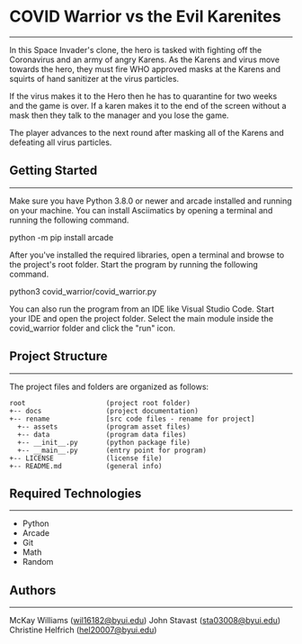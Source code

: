 # COVID Warrior vs the Evil Karenites
---
In this Space Invader's clone, the hero is tasked with fighting off the 
Coronavirus and an army of angry Karens. As the Karens and virus move
towards the hero, they must fire WHO approved masks at the Karens and
squirts of hand sanitizer at the virus particles. 

If the virus makes it to the Hero then he has to quarantine for two weeks 
and the game is over. If a karen makes it to the end of the screen without
 a mask then they talk to the manager and you lose the game. 

The player advances to the next round after masking all of the Karens and 
defeating all virus particles. 


## Getting Started
---
Make sure you have Python 3.8.0 or newer and arcade installed and running on your machine. 
You can install Asciimatics by opening a terminal and running the following command.

python -m pip install arcade

After you've installed the required libraries, open a terminal and browse to the project's root folder. 
Start the program by running the following command.

python3 covid_warrior/covid_warrior.py

You can also run the program from an IDE like Visual Studio Code. Start your IDE and open the project folder. 
Select the main module inside the covid_warrior folder and click the "run" icon.

## Project Structure
---
The project files and folders are organized as follows:
```
root                    (project root folder)
+-- docs                (project documentation)
+-- rename              [src code files - rename for project]
  +-- assets            (program asset files)
  +-- data              (program data files)
  +-- __init__.py       (python package file)
  +-- __main__.py       (entry point for program)
+-- LICENSE             (license file)
+-- README.md           (general info)
```

## Required Technologies
---
- Python
- Arcade
- Git
- Math
- Random

## Authors
---
McKay Williams (wil16182@byui.edu)
John Stavast (sta03008@byui.edu)
Christine Helfrich (hel20007@byui.edu)